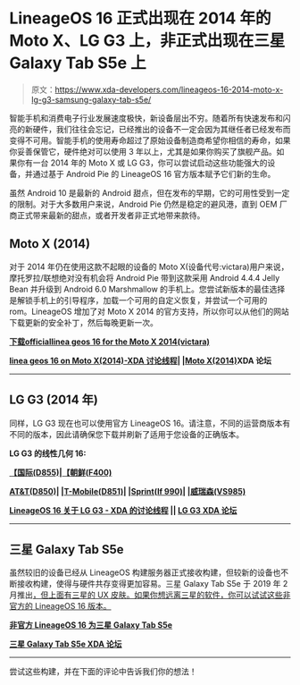 # LineageOS 16 正式出现在 2014 年的 Moto X、LG G3 上，非正式出现在三星 Galaxy Tab S5e 上

> 原文：<https://www.xda-developers.com/lineageos-16-2014-moto-x-lg-g3-samsung-galaxy-tab-s5e/>

智能手机和消费电子行业发展速度极快，新设备层出不穷。随着所有快速发布和闪亮的新硬件，我们往往会忘记，已经推出的设备不一定会因为其继任者已经发布而变得不可用。智能手机的使用寿命超过了原始设备制造商希望你相信的寿命，如果你妥善保管它，硬件绝对可以使用 3 年以上，尤其是如果你购买了旗舰产品。如果你有一台 2014 年的 Moto X 或 LG G3，你可以尝试启动这些功能强大的设备，并通过基于 Android Pie 的 LineageOS 16 官方版本赋予它们新的生命。

虽然 Android 10 是最新的 Android 甜点，但在发布的早期，它的可用性受到一定的限制。对于大多数用户来说，Android Pie 仍然是稳定的避风港，直到 OEM 厂商正式带来最新的甜点，或者开发者非正式地带来款待。

## Moto X (2014)

对于 2014 年仍在使用这款不起眼的设备的 Moto X(设备代号:victara)用户来说，摩托罗拉/联想绝对没有机会将 Android Pie 带到这款采用 Android 4.4.4 Jelly Bean 并升级到 Android 6.0 Marshmallow 的手机上。您尝试新版本的最佳选择是解锁手机上的引导程序，加载一个可用的自定义恢复，并尝试一个可用的 rom。LineageOS 增加了对 Moto X 2014 的官方支持，所以你可以从他们的网站下载更新的安全补丁，然后每晚更新一次。

**[下载](https://download.lineageos.org/victara)[offic](https://download.lineageos.org/victara)[ial](https://download.lineageos.org/victara)[linea geos 16 for the Moto X 2014(victara)](https://download.lineageos.org/victara)**

**[linea geos 16 on Moto X(2014)-XDA 讨论线程](https://forum.xda-developers.com/moto-x-2014/orig-development/rom-cyanogenmod-14-1-nightlies-moto-x-t3513301)| |[Moto X(2014)](https://forum.xda-developers.com/moto-x-2014)XDA 论坛**

* * *

## LG G3 (2014 年)

同样，LG G3 现在也可以使用官方 LineageOS 16。请注意，不同的运营商版本有不同的版本，因此请确保您下载并刷新了适用于您设备的正确版本。

**LG G3 的线性几何 16:**

**[【国际(D855)](https://download.lineageos.org/d855)|[【朝鲜(F400)](https://download.lineageos.org/f400)**

**[AT&T(D850)](https://download.lineageos.org/d850)| |[T-Mobile(D851)](https://download.lineageos.org/d851)| |[Sprint(lf 990)](https://download.lineageos.org/ls990)| |[威瑞森(VS985)](https://download.lineageos.org/vs985)**

**[LineageOS 16 关于 LG G3 - XDA 的讨论线程](https://forum.xda-developers.com/lg-g3/development/rom-lineageos-15-0-alpha-t3689278) || [LG G3 XDA 论坛](https://forum.xda-developers.com/lg-g3)**

* * *

## 三星 Galaxy Tab S5e

虽然较旧的设备已经从 LineageOS 构建服务器正式接收构建，但较新的设备也不断接收构建，使得与硬件共存变得更加容易。三星 Galaxy Tab S5e 于 2019 年 2 月推出[，但上面有三星的 UX 皮肤。如果你想远离三星的软件，你可以试试这些非官方的 LineageOS 16 版本。](https://www.xda-developers.com/samsung-galaxy-tab-s5e-amoled-tablet/)

**[非官方 LineageOS 16 为三星 Galaxy Tab S5e](https://forum.xda-developers.com/tab-s5e/development/rom-lineageos-16-0-t3960528)**

**[三星 Galaxy Tab S5e XDA 论坛](https://forum.xda-developers.com/tab-s5e)**

* * *

尝试这些构建，并在下面的评论中告诉我们你的想法！